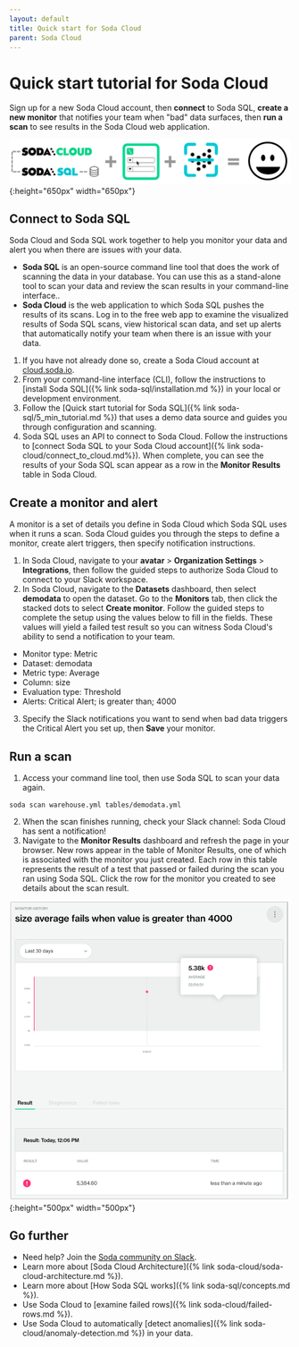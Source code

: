```yaml
---
layout: default
title: Quick start for Soda Cloud
parent: Soda Cloud
---
```


# Quick start tutorial for Soda Cloud

Sign up for a new Soda Cloud account, then **connect** to Soda SQL, **create a new monitor** that notifies your team when "bad" data surfaces, then **run a scan** to see results in the Soda Cloud web application.
<br />

![cloud-tutorial-happy-path](/assets/images/cloud-tutorial-happy-path.png){:height="650px" width="650px"}

## Connect to Soda SQL

Soda Cloud and Soda SQL work together to help you monitor your data and alert you when there are issues with your data.  

* **Soda SQL** is an open-source command line tool that does the work of scanning the data in your database. You can use this as a stand-alone tool to scan your data and review the scan results in your command-line interface..
* **Soda Cloud** is the web application to which Soda SQL pushes the results of its scans. Log in to the free web app to examine the visualized results of Soda SQL scans, view historical scan data, and set up alerts that automatically notify your team when there is an issue with your data. 

1. If you have not already done so, create a Soda Cloud account at <a href="https://cloud.soda.io/signup" target="_blank"> cloud.soda.io</a>.
2. From your command-line interface (CLI), follow the instructions to [install Soda SQL]({% link soda-sql/installation.md %}) in your local or development environment. 
3. Follow the [Quick start tutorial for Soda SQL]({% link soda-sql/5_min_tutorial.md %}) that uses a demo data source and guides you through configuration and scanning.
4. Soda SQL uses an API to connect to Soda Cloud. Follow the instructions to [connect Soda SQL to your Soda Cloud account]({% link soda-cloud/connect_to_cloud.md%}). When complete, you can see the results of your Soda SQL scan appear as a row in the **Monitor Results** table in Soda Cloud.


## Create a monitor and alert

A monitor is a set of details you define in Soda Cloud which Soda SQL uses when it runs a scan. Soda Cloud guides you through the steps to define a monitor, create alert triggers, then specify notification instructions. 

1. In Soda Cloud, navigate to your **avatar** > **Organization Settings** > **Integrations**, then follow the guided steps to authorize Soda Cloud to connect to your Slack workspace.
2. In Soda Cloud, navigate to the **Datasets** dashboard, then select **demodata** to open the dataset. Go to the **Monitors** tab, then click the stacked dots to select **Create monitor**. Follow the guided steps to complete the setup using the values below to fill in the fields. These values will yield a failed test result so you can witness Soda Cloud's ability to send a notification to your team.
* Monitor type: Metric
* Dataset: demodata 
* Metric type: Average 
* Column: size
* Evaluation type: Threshold 
* Alerts: Critical Alert; is greater than; 4000
3. Specify the Slack notifications you want to send when bad data triggers the Critical Alert you set up, then **Save** your monitor. 


## Run a scan

1. Access your command line tool, then use Soda SQL to scan your data again.
```shell
soda scan warehouse.yml tables/demodata.yml
```
2. When the scan finishes running, check your Slack channel: Soda Cloud has sent a notification! 
3. Navigate to the **Monitor Results** dashboard and refresh the page in your browser. New rows appear in the table of Monitor Results, one of which is associated with the monitor you just created. Each row in this table represents the result of a test that passed or failed during the scan you ran using Soda SQL. Click the row for the monitor you created to see details about the scan result.  

![cloud-tutorial-result](/assets/images/cloud-tutorial-result.png){:height="500px" width="500px"}


## Go further

* Need help? Join the <a href="http://community.soda.io/slack" target="_blank"> Soda community on Slack</a>.
* Learn more about [Soda Cloud Architecture]({% link soda-cloud/soda-cloud-architecture.md %}).
* Learn more about [How Soda SQL works]({% link soda-sql/concepts.md %}).
* Use Soda Cloud to [examine failed rows]({% link soda-cloud/failed-rows.md %}).
* Use Soda Cloud to automatically [detect anomalies]({% link soda-cloud/anomaly-detection.md %}) in your data.
